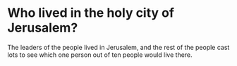 # Who lived in the holy city of Jerusalem?

The leaders of the people lived in Jerusalem, and the rest of the people cast lots to see which one person out of ten people would live there.
